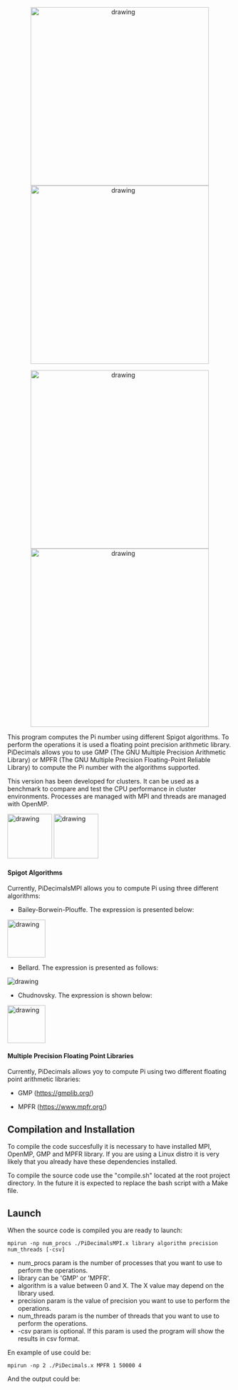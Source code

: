 <p align="center">
  <img src="https://user-images.githubusercontent.com/60443339/201536468-f8b01086-c36b-434b-8a1d-0bf3ec123af3.png#gh-dark-mode-only" alt="drawing"        height="400" /> 
  <img src="https://user-images.githubusercontent.com/60443339/198055044-a2e7270c-684d-40ac-9836-98d37e77fa33.png#gh-light-mode-only" alt="drawing" height="400" />
 </p>
 
 <p align="center">
  <img src="https://user-images.githubusercontent.com/60443339/201536468-f8b01086-c36b-434b-8a1d-0bf3ec123af3.png#gh-dark-mode-only" alt="drawing"        height="400" /> 
  <img src="https://user-images.githubusercontent.com/60443339/198055044-a2e7270c-684d-40ac-9836-98d37e77fa33.png#gh-light-mode-only" alt="drawing" height="400" />
 </p>
 


This program computes the Pi number using different Spigot algorithms. 
To perform the operations it is used a floating point precision arithmetic library. PiDecimals allows you to use GMP (The GNU Multiple Precision Arithmetic Library) or MPFR (The GNU Multiple Precision Floating-Point Reliable Library) to compute the Pi number with the algorithms supported.

This version has been developed for clusters. It can be used as a benchmark to compare and test the CPU performance in cluster environments. Processes are managed with MPI and threads are managed with OpenMP.

<img src="https://user-images.githubusercontent.com/60443339/197706209-6482adfb-684a-4e26-bb21-4502c110a938.png" alt="drawing" height="100"/>

<img src="https://user-images.githubusercontent.com/60443339/195342306-1eb14b7d-ce25-41a8-87b5-545011edf172.png" alt="drawing" height="100"/>

#### Spigot Algorithms

Currently, PiDecimalsMPI allows you to compute Pi using three different algorithms:

* Bailey-Borwein-Plouffe. The expression is presented below:

<img src="https://user-images.githubusercontent.com/60443339/195336253-bf6aeeea-c255-458c-9f16-7fcc91d5b2c7.png" alt="drawing" height="85" />

* Bellard. The expression is presented as follows:

<img src="https://user-images.githubusercontent.com/60443339/195340916-7508ee10-2209-413a-b24a-92cede2aea44.png" alt="drawing" />

* Chudnovsky. The expression is shown below:

<img src="https://user-images.githubusercontent.com/60443339/195336414-27422fd3-4884-4cf4-a7b8-47bf49f5b67a.png" alt="drawing" height="85" />

#### Multiple Precision Floating Point Libraries

Currently, PiDecimals allows yoy to compute Pi using two different floating point arithmetic libraries: 

* GMP (https://gmplib.org/)

* MPFR (https://www.mpfr.org/)

## Compilation and Installation

To compile the code succesfully it is necessary to have installed MPI, OpenMP, GMP and MPFR library. 
If you are using a Linux distro it is very likely that you already have these dependencies installed.

To compile the source code use the "compile.sh" located at the root project directory. 
In the future it is expected to replace the bash script with a Make file.   

## Launch

When the source code is compiled you are ready to launch: 

```console
mpirun -np num_procs ./PiDecimalsMPI.x library algorithm precision num_threads [-csv]
```
* num_procs param is the number of processes that you want to use to perform the operations.
* library can be 'GMP' or 'MPFR'.
* algorithm is a value between 0 and X. The X value may depend on the library used.
* precision param is the value of precision you want to use to perform the operations. 
* num_threads param is the number of threads that you want to use to perform the operations.
* -csv param is optional. If this param is used the program will show the results in csv format.

En example of use could be:
```console
mpirun -np 2 ./PiDecimals.x MPFR 1 50000 4
```
And the output could be:

